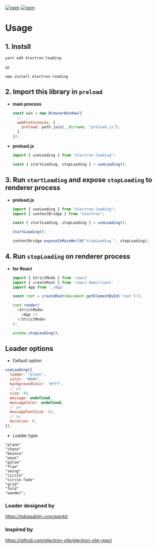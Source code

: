 [![npm](https://img.shields.io/npm/v/electron-loading)](https://www.npmjs.com/package/electron-loading)
[![npm](https://img.shields.io/npm/dm/electron-loading)](https://www.npmjs.com/package/electron-loading)

# Usage

## 1. Instsll

```
yarn add electron-loading
```

or

```
npm install electron-loading
```

## 2. Import this library in `preload`

- **main process**

  ```javascript
  const win = new BrowserWindow({
    // ...
    webPreferences: {
      preload: path.join(__dirname, "preload.js"),
    },
  });
  ```

- **preload.js**

  ```javascript
  import { useLoading } from "electron-loading";

  const { startLoading, stopLoading } = useLoading();
  ```

## 3. Run `startLoading` and expose `stopLoading` to renderer process

- **preload.js**

  ```javascript
  import { useLoading } from "electron-loading";
  import { contextBridge } from "electron";

  const { startLoading, stopLoading } = useLoading();

  startLoading();

  contextBridge.exposeInMainWorld("stopLoading ", stopLoading);
  ```

## 4. Run `stopLoading` on renderer process

- **for React**

  ```javascript
  import { StrictMode } from 'react'
  import { createRoot } from 'react-dom/client'
  import App from './App'

  const root = createRoot(document.getElementById('root')!);

  root.render(
    <StrictMode>
      <App />
    </StrictMode>
  );

  window.stopLoading();
  ```

## Loader options

- Default option

```javascript
useLoading({
  loader: "plane",
  color: "#000",
  backgroundColor: "#fff",
  // px
  size: 40,
  message: undefined,
  messageColor: undefined,
  // px
  messageFontSize: 14,
  // ms
  duration: 0,
});
```

- Loader type

```
"plane"
"chase"
"bounce"
"wave"
"pulse"
"flow"
"swing"
"circle"
"circle-fade"
"grid"
"fold"
"wander";
```

### Loader designed by

https://tobiasahlin.com/spinkit

### Inspired by

https://github.com/electron-vite/electron-vite-react
